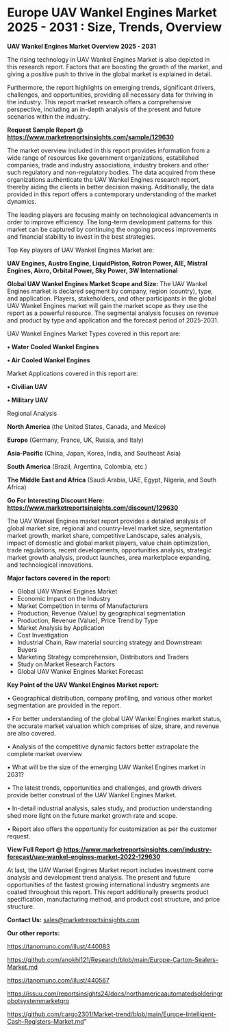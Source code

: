  # Europe UAV Wankel Engines Market 2025 - 2031 : Size, Trends, Overview

<Strong> UAV Wankel Engines Market Overview 2025 - 2031</strong>

The rising technology in UAV Wankel Engines Market is also depicted in this research report. Factors that are boosting the growth of the market, and giving a positive push to thrive in the global market is explained in detail.

Furthermore, the report highlights on emerging trends, significant drivers, challenges, and opportunities, providing all necessary data for thriving in the industry. This report market research offers a comprehensive perspective, including an in-depth analysis of the present and future scenarios within the industry.

<strong>Request Sample Report @ <a href=https://www.marketreportsinsights.com/sample/129630>https://www.marketreportsinsights.com/sample/129630</a></strong>

The market overview included in this report provides information from a wide range of resources like government organizations, established companies, trade and industry associations, industry brokers and other such regulatory and non-regulatory bodies. The data acquired from these organizations authenticate the UAV Wankel Engines research report, thereby aiding the clients in better decision making. Additionally, the data provided in this report offers a contemporary understanding of the market dynamics.

The leading players are focusing mainly on technological advancements in order to improve efficiency. The long-term development patterns for this market can be captured by continuing the ongoing process improvements and financial stability to invest in the best strategies.

Top Key players of UAV Wankel Engines Market are:

<strong>UAV Engines, Austro Engine, LiquidPiston, Rotron Power, AIE, Mistral Engines, Aixro, Orbital Power, Sky Power, 3W International</strong>

<strong><b>Global UAV Wankel Engines Market Scope and Size:</b></strong>
The UAV Wankel Engines market is declared segment by company, region (country), type, and application. Players, stakeholders, and other participants in the global UAV Wankel Engines market will gain the market scope as they use the report as a powerful resource. The segmental analysis focuses on revenue and product by type and application and the forecast period of 2025-2031.

UAV Wankel Engines Market Types covered in this report are:

<strong>• Water Cooled Wankel Engines

• Air Cooled Wankel Engines</strong>

Market Applications covered in this report are:

<strong>• Civilian UAV

• Military UAV</strong> 

Regional Analysis

<strong>North America</strong> (the United States, Canada, and Mexico)

<strong>Europe</strong> (Germany, France, UK, Russia, and Italy)

<strong>Asia-Pacific</strong> (China, Japan, Korea, India, and Southeast Asia)

<strong>South America</strong> (Brazil, Argentina, Colombia, etc.)

<strong>The Middle East and Africa</strong> (Saudi Arabia, UAE, Egypt, Nigeria, and South Africa)

<strong>Go For Interesting Discount Here: <a href=https://www.marketreportsinsights.com/discount/129630>https://www.marketreportsinsights.com/discount/129630</a></strong>

The UAV Wankel Engines market report provides a detailed analysis of global market size, regional and country-level market size, segmentation market growth, market share, competitive Landscape, sales analysis, impact of domestic and global market players, value chain optimization, trade regulations, recent developments, opportunities analysis, strategic market growth analysis, product launches, area marketplace expanding, and technological innovations.

<strong><b>Major factors covered in the report:</b></strong>
<ul>
  <li>Global UAV Wankel Engines Market </li>
  <li>Economic Impact on the Industry</li>
  <li>Market Competition in terms of Manufacturers</li>
  <li>Production, Revenue (Value) by geographical segmentation</li>
  <li>Production, Revenue (Value), Price Trend by Type</li>
  <li>Market Analysis by Application</li>
  <li>Cost Investigation</li>
  <li>Industrial Chain, Raw material sourcing strategy and Downstream Buyers</li>
  <li>Marketing Strategy comprehension, Distributors and Traders</li>
  <li>Study on Market Research Factors</li>
  <li>Global UAV Wankel Engines Market Forecast</li>
</ul>

<strong><b>Key Point of the UAV Wankel Engines Market report:</b></strong>

• Geographical distribution, company profiling, and various other market segmentation are provided in the report.

• For better understanding of the global UAV Wankel Engines market status, the accurate market valuation which comprises of size, share, and revenue are also covered.

• Analysis of the competitive dynamic factors better extrapolate the complete market overview

• What will be the size of the emerging UAV Wankel Engines market in 2031?

• The latest trends, opportunities and challenges, and growth drivers provide better construal of the UAV Wankel Engines Market.

• In-detail industrial analysis, sales study, and production understanding shed more light on the future market growth rate and scope.

• Report also offers the opportunity for customization as per the customer request.

<strong><b>View Full Report @ <a href=https://www.marketreportsinsights.com/industry-forecast/uav-wankel-engines-market-2022-129630>https://www.marketreportsinsights.com/industry-forecast/uav-wankel-engines-market-2022-129630</a></b></strong>


At last, the UAV Wankel Engines Market report includes investment come analysis and development trend analysis. The present and future opportunities of the fastest growing international industry segments are coated throughout this report. This report additionally presents product specification, manufacturing method, and product cost structure, and price structure.

<strong>Contact Us:</strong>
sales@marketreportsinsights.com

<strong>Our other reports:</strong>

<a href=https://tanomuno.com/illust/440083>https://tanomuno.com/illust/440083</a>

<a href=https://github.com/anokhi121/Research/blob/main/Europe-Carton-Sealers-Market.md>https://github.com/anokhi121/Research/blob/main/Europe-Carton-Sealers-Market.md</a>

<a href=https://tanomuno.com/illust/440567>https://tanomuno.com/illust/440567</a>

<a href=https://issuu.com/reportsinsights24/docs/northamericaautomatedsolderingrobotsystemmarketgro>https://issuu.com/reportsinsights24/docs/northamericaautomatedsolderingrobotsystemmarketgro</a>

<a href=https://github.com/cargo2301/Market-trend/blob/main/Europe-Intelligent-Cash-Registers-Market.md>https://github.com/cargo2301/Market-trend/blob/main/Europe-Intelligent-Cash-Registers-Market.md</a>"
